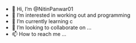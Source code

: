 - 👋 Hi, I’m @NitinPanwar01
- 👀 I’m interested in working out and programming
- 🌱 I’m currently learning c
- 💞️ I’m looking to collaborate on ...
- 📫 How to reach me ...

<!---
NitinPanwar01/NitinPanwar01 is a ✨ special ✨ repository because its `README.md` (this file) appears on your GitHub profile.
You can click the Preview link to take a look at your changes.
--->
